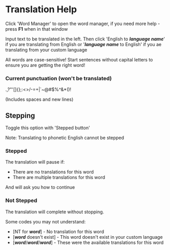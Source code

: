 # Translation Help

Click 'Word Manager' to open the word manager, if you need more help - press **F1** when in that
window

Input text to be translated in the left. Then click 'English to ***language name***' if you
are translating from English or '***language name*** to English' if you ae translating from your
custom language

All words are case-sensitive! Start sentences without capital letters to ensure you are
getting the right word!

### Current punctuation (won't be translated)

.,?"'[]{};:<>/\-=+|`~@#$%^&*()!

(Includes spaces and new lines)

## Stepping

Toggle this option with 'Stepped button'

Note: Translating to phonetic English cannot be stepped

### Stepped

The translation will pause if:

- There are no translations for this word
- There are multiple translations for this word

And will ask you how to continue

### Not Stepped

The translation will complete without stopping. 

Some codes you may not understand:

- [NT for ***word***] - No translation for this word
- [***word*** doesn't exist] - This word doesn't exist in your custom language
- [***word***/***word***/***word***] - These were the available translations for this word